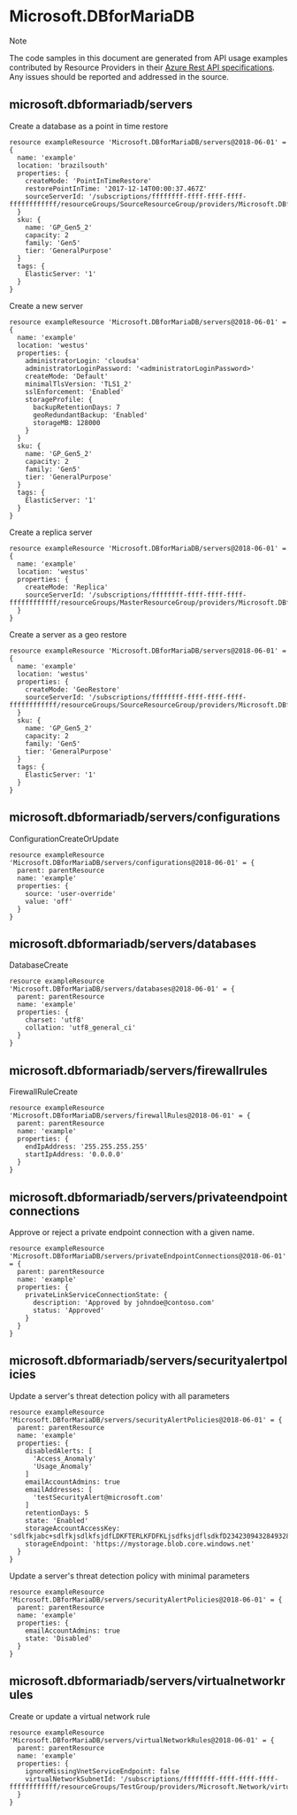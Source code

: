 # Microsoft.DBforMariaDB
  
> [!NOTE]
> The code samples in this document are generated from API usage examples contributed by Resource Providers in their [Azure Rest API specifications](https://github.com/Azure/azure-rest-api-specs). Any issues should be reported and addressed in the source.


## microsoft.dbformariadb/servers

Create a database as a point in time restore
```bicep
resource exampleResource 'Microsoft.DBforMariaDB/servers@2018-06-01' = {
  name: 'example'
  location: 'brazilsouth'
  properties: {
    createMode: 'PointInTimeRestore'
    restorePointInTime: '2017-12-14T00:00:37.467Z'
    sourceServerId: '/subscriptions/ffffffff-ffff-ffff-ffff-ffffffffffff/resourceGroups/SourceResourceGroup/providers/Microsoft.DBforMariaDB/servers/sourceserver'
  }
  sku: {
    name: 'GP_Gen5_2'
    capacity: 2
    family: 'Gen5'
    tier: 'GeneralPurpose'
  }
  tags: {
    ElasticServer: '1'
  }
}
```

Create a new server
```bicep
resource exampleResource 'Microsoft.DBforMariaDB/servers@2018-06-01' = {
  name: 'example'
  location: 'westus'
  properties: {
    administratorLogin: 'cloudsa'
    administratorLoginPassword: '<administratorLoginPassword>'
    createMode: 'Default'
    minimalTlsVersion: 'TLS1_2'
    sslEnforcement: 'Enabled'
    storageProfile: {
      backupRetentionDays: 7
      geoRedundantBackup: 'Enabled'
      storageMB: 128000
    }
  }
  sku: {
    name: 'GP_Gen5_2'
    capacity: 2
    family: 'Gen5'
    tier: 'GeneralPurpose'
  }
  tags: {
    ElasticServer: '1'
  }
}
```

Create a replica server
```bicep
resource exampleResource 'Microsoft.DBforMariaDB/servers@2018-06-01' = {
  name: 'example'
  location: 'westus'
  properties: {
    createMode: 'Replica'
    sourceServerId: '/subscriptions/ffffffff-ffff-ffff-ffff-ffffffffffff/resourceGroups/MasterResourceGroup/providers/Microsoft.DBforMariaDB/servers/masterserver'
  }
}
```

Create a server as a geo restore 
```bicep
resource exampleResource 'Microsoft.DBforMariaDB/servers@2018-06-01' = {
  name: 'example'
  location: 'westus'
  properties: {
    createMode: 'GeoRestore'
    sourceServerId: '/subscriptions/ffffffff-ffff-ffff-ffff-ffffffffffff/resourceGroups/SourceResourceGroup/providers/Microsoft.DBforMariaDB/servers/sourceserver'
  }
  sku: {
    name: 'GP_Gen5_2'
    capacity: 2
    family: 'Gen5'
    tier: 'GeneralPurpose'
  }
  tags: {
    ElasticServer: '1'
  }
}
```

## microsoft.dbformariadb/servers/configurations

ConfigurationCreateOrUpdate
```bicep
resource exampleResource 'Microsoft.DBforMariaDB/servers/configurations@2018-06-01' = {
  parent: parentResource 
  name: 'example'
  properties: {
    source: 'user-override'
    value: 'off'
  }
}
```

## microsoft.dbformariadb/servers/databases

DatabaseCreate
```bicep
resource exampleResource 'Microsoft.DBforMariaDB/servers/databases@2018-06-01' = {
  parent: parentResource 
  name: 'example'
  properties: {
    charset: 'utf8'
    collation: 'utf8_general_ci'
  }
}
```

## microsoft.dbformariadb/servers/firewallrules

FirewallRuleCreate
```bicep
resource exampleResource 'Microsoft.DBforMariaDB/servers/firewallRules@2018-06-01' = {
  parent: parentResource 
  name: 'example'
  properties: {
    endIpAddress: '255.255.255.255'
    startIpAddress: '0.0.0.0'
  }
}
```

## microsoft.dbformariadb/servers/privateendpointconnections

Approve or reject a private endpoint connection with a given name.
```bicep
resource exampleResource 'Microsoft.DBforMariaDB/servers/privateEndpointConnections@2018-06-01' = {
  parent: parentResource 
  name: 'example'
  properties: {
    privateLinkServiceConnectionState: {
      description: 'Approved by johndoe@contoso.com'
      status: 'Approved'
    }
  }
}
```

## microsoft.dbformariadb/servers/securityalertpolicies

Update a server's threat detection policy with all parameters
```bicep
resource exampleResource 'Microsoft.DBforMariaDB/servers/securityAlertPolicies@2018-06-01' = {
  parent: parentResource 
  name: 'example'
  properties: {
    disabledAlerts: [
      'Access_Anomaly'
      'Usage_Anomaly'
    ]
    emailAccountAdmins: true
    emailAddresses: [
      'testSecurityAlert@microsoft.com'
    ]
    retentionDays: 5
    state: 'Enabled'
    storageAccountAccessKey: 'sdlfkjabc+sdlfkjsdlkfsjdfLDKFTERLKFDFKLjsdfksjdflsdkfD2342309432849328476458/3RSD=='
    storageEndpoint: 'https://mystorage.blob.core.windows.net'
  }
}
```

Update a server's threat detection policy with minimal parameters
```bicep
resource exampleResource 'Microsoft.DBforMariaDB/servers/securityAlertPolicies@2018-06-01' = {
  parent: parentResource 
  name: 'example'
  properties: {
    emailAccountAdmins: true
    state: 'Disabled'
  }
}
```

## microsoft.dbformariadb/servers/virtualnetworkrules

Create or update a virtual network rule
```bicep
resource exampleResource 'Microsoft.DBforMariaDB/servers/virtualNetworkRules@2018-06-01' = {
  parent: parentResource 
  name: 'example'
  properties: {
    ignoreMissingVnetServiceEndpoint: false
    virtualNetworkSubnetId: '/subscriptions/ffffffff-ffff-ffff-ffff-ffffffffffff/resourceGroups/TestGroup/providers/Microsoft.Network/virtualNetworks/testvnet/subnets/testsubnet'
  }
}
```
